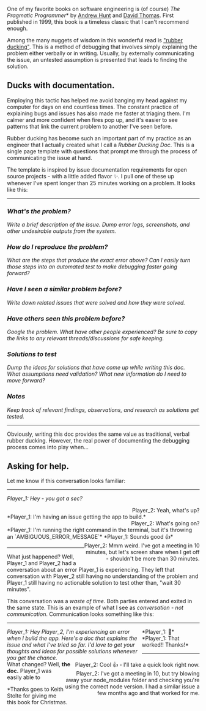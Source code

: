 One of my favorite books on software engineering is (of course) *The Pragmatic Programmer*\* by [Andrew Hunt](https://en.wikipedia.org/wiki/Andy_Hunt_(author) "Andy Hunt (author)") and [David Thomas](https://en.wikipedia.org/wiki/Dave_Thomas_(programmer) "Dave Thomas (programmer)"). First published in 1999, this book is a timeless classic that I can't recommend enough.

Among the many nuggets of wisdom in this wonderful read is ["rubber ducking"](https://en.wikipedia.org/wiki/Rubber_duck_debugging). This is a method of debugging that involves simply explaining the problem either verbally or in writing. Usually, by externally communicating the issue, an untested assumption is presented that leads to finding the solution.

## Ducks with documentation.
Employing this tactic has helped me avoid banging my head against my computer for days on end countless times. The constant practice of explaining bugs and issues has also made me faster at triaging them. I'm calmer and more confident when fires pop up, and it's easier to see patterns that link the current problem to another I've seen before. 

Rubber ducking has become such an important part of my practice as an engineer that I actually created what I call a *Rubber Ducking Doc*. This is a single page template with questions that prompt me through the process of communicating the issue at hand.

The template is inspired by issue documentation requirements for open source projects - with a little added flavor ✨. I pull one of these up whenever I've spent longer than 25 minutes working on a problem. It looks like this:

---

### *What's the problem?*
*Write a brief description of the issue. Dump error logs, screenshots, and other undesirable outputs from the system.*

### *How do I reproduce the problem?*
*What are the steps that produce the exact error above? Can I easily turn those steps into an automated test to make debugging faster going forward?* 

### *Have I seen a similar problem before?*
*Write down related issues that were solved and how they were solved.*

### *Have others seen this problem before?*
*Google the problem. What have other people experienced? Be sure to copy the links to any relevant threads/discussions for safe keeping.*

### *Solutions to test*
*Dump the ideas for solutions that have come up while writing this doc. What assumptions need validation? What new information do I need to move forward?*

### *Notes*
*Keep track of relevant findings, observations, and research as solutions get tested.*

---

Obviously, writing this doc provides the same value as traditional, verbal rubber ducking. However, the real power of documenting the debugging process comes into play when...

## Asking for help.
Let me know if this conversation looks familiar:

---

*Player_1: Hey - you got a sec?*
<div style="text-align: right">Player_2: Yeah, what's up?</div>
*Player_1: I'm having an issue getting the app to build.*
<div style="text-align: right">Player_2: What's going on?</div>
*Player_1: I'm running the right command in the terminal, but it's throwing an `AMBIGUOUS_ERROR_MESSAGE`*
<div style="text-align: right; max-width: 60%; float: right;">Player_2: Mmm weird. I've got a meeting in 10 minutes, but let's screen share when I get off - shouldn't be more than 30 minutes.</div>
*Player_1: Sounds good 👍*

---

What just happened? Well, Player_1 and Player_2 had a conversation about an error Player_1 is experiencing. They left that conversation with Player_2 still having no understanding of the problem and Player_1 still having no actionable solution to test other than, "wait 30 minutes".

This conversation was a *waste of time*. Both parties entered and exited in the same state. This is an example of what I see as *conversation - not communication*. Communication looks something like this:

---

<div style="max-width: 70%; float: left; font-style: italic;">Player_1: Hey Player_2, I'm experiencing an error when I build the app. Here's a doc that explains the issue and what I've tried so far. I'd love to get your thoughts and ideas for possible solutions whenever you get the chance.</div>
<div style="text-align: right; max-width: 70%; float: right;">Player_2: Cool 👍 - I'll take a quick look right now.</div>
*Player_1: 🙏*
<div style="text-align: right; max-width: 70%; float: right;">Player_2: I've got a meeting in 10, but try blowing away your node_modules folder and checking you're using the correct node version. I had a similar issue a few months ago and that worked for me.</div>
*Player_1: That worked!! Thanks!*

---

What changed? Well, **the doc.** Player_1 was easily able to 

\*Thanks goes to Keith Stolte for giving me this book for Christmas. 